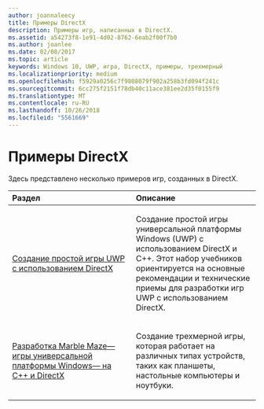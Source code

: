 ```yaml
---
author: joannaleecy
title: Примеры DirectX
description: Примеры игр, написанных в DirectX.
ms.assetid: a54273f8-1e91-4d02-8762-6eab2f00f7b0
ms.author: joanlee
ms.date: 02/08/2017
ms.topic: article
keywords: Windows 10, UWP, игра, DirectX, примеры, трехмерный
ms.localizationpriority: medium
ms.openlocfilehash: f5929a0256c7f9808079f902a258b3fd094f241c
ms.sourcegitcommit: 6cc275f2151f78db40c11ace381ee2d35f0155f9
ms.translationtype: MT
ms.contentlocale: ru-RU
ms.lasthandoff: 10/26/2018
ms.locfileid: "5561669"
---
```

# <a name="directx-samples"></a>Примеры DirectX

Здесь представлено несколько примеров игр, созданных в DirectX.

<table>
<colgroup>
<col width="50%" />
<col width="50%" />
</colgroup>
<thead>
<tr class="header">
<th align="left">Раздел</th>
<th align="left">Описание</th>
</tr>
</thead>
<tbody>
<tr class="odd">
<td align="left"><p><a href="tutorial--create-your-first-uwp-directx-game.md">Создание простой игры UWP с использованием DirectX</a></p></td>
<td align="left"><p>Создание простой игры универсальной платформы Windows (UWP) с использованием DirectX и C++. Этот набор учебников ориентируется на основные рекомендации и технические приемы для разработки игр UWP с использованием DirectX.</p></td>
</tr>
<tr class="even">
<td align="left"><p><a href="developing-marble-maze-a-windows-store-game-in-cpp-and-directx.md">Разработка Marble Maze— игры универсальной платформы Windows— на C++ и DirectX</a></p></td>
<td align="left"><p>Создание трехмерной игры, которая работает на различных типах устройств, таких как планшеты, настольные компьютеры и ноутбуки.</p></td>
</tr>
</tbody>
</table>